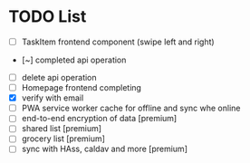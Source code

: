# TODO List

- [ ] TaskItem frontend component (swipe left and right)
- [~] completed api operation
- [ ] delete api operation
- [ ] Homepage frontend completing
- [X] verify with email
- [ ] PWA service worker cache for offline and sync whe online
- [ ] end-to-end encryption of data [premium]
- [ ] shared list [premium]
- [ ] grocery list [premium]
- [ ] sync with HAss, caldav and more [premium]

